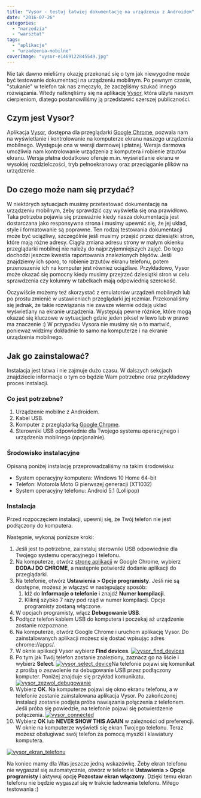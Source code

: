 ```yaml
---
title: "Vysor - testuj łatwiej dokumentację na urządzeniu z Androidem"
date: "2016-07-26"
categories: 
  - "narzedzia"
  - "warsztat"
tags: 
  - "aplikacje"
  - "urzadzenia-mobilne"
coverImage: "vysor-e1469122845549.jpg"
---
```


Nie tak dawno mieliśmy okazję przekonać się o tym jak niewygodne może być testowanie dokumentacji na urządzeniu mobilnym. Po pewnym czasie, "stukanie" w telefon tak nas zmęczyło, że zaczęliśmy szukać innego rozwiązania. Wtedy natknęliśmy się na aplikację [Vysor](http://vysor.io/), która ulżyła naszym cierpieniom, dlatego postanowiliśmy ją przedstawić szerszej publiczności.

## Czym jest Vysor?

Aplikacja [Vysor](http://vysor.io/), dostępna dla przeglądarki [Google Chrome](https://www.google.com/chrome/), pozwala nam na wyświetlanie i kontrolowanie na komputerze ekranu naszego urządzenia mobilnego. Występuje ona w wersji darmowej i płatnej. Wersja darmowa umożliwia nam kontrolowanie urządzenia z komputera i robienie zrzutów ekranu. Wersja płatna dodatkowo oferuje m.in. wyświetlanie ekranu w wysokiej rozdzielczości, tryb pełnoekranowy oraz przeciąganie plików na urządzenie.

## Do czego może nam się przydać?

W niektórych sytuacjach musimy przetestować dokumentację na urządzeniu mobilnym, żeby sprawdzić czy wyświetla się ona prawidłowo. Taka potrzeba pojawia się przeważnie kiedy nasza dokumentacja jest dostarczana jako responsywna strona i musimy upewnić się, że jej układ, style i formatowanie są poprawne. Ten rodzaj testowania dokumentacji może być uciążliwy, szczególnie jeśli musimy przejść przez dziesiątki stron, które mają różne adresy. Ciągła zmiana adresu strony w małym okienku przeglądarki mobilnej nie należy do najprzyjemniejszych zajęć. Do tego dochodzi jeszcze kwestia raportowania znalezionych błędów. Jeśli znajdziemy ich sporo, to robienie zrzutów ekranu telefonu, potem przenoszenie ich na komputer jest również uciążliwe. Przykładowo, Vysor może okazać się pomocny kiedy musimy przejrzeć dziesiątki stron w celu sprawdzenia czy kolumny w tabelkach mają odpowiednią szerokość.

Oczywiście możemy też skorzystać z emulatorów urządzeń mobilnych lub po prostu zmienić w ustawieniach przeglądarki jej rozmiar. Przekonaliśmy się jednak, że takie rozwiązania nie zawsze wiernie oddają układ wyświetlany na ekranie urządzenia. Występują pewne różnice, które mogą okazać się kluczowe w sytuacjach gdzie jeden piksel w lewo lub w prawo ma znaczenie :) W przypadku Vysora nie musimy się o to martwić, ponieważ widzimy dokładnie to samo na komputerze i na ekranie urządzenia mobilnego.

## Jak go zainstalować?

Instalacja jest łatwa i nie zajmuje dużo czasu. W dalszych sekcjach znajdziecie informacje o tym co będzie Wam potrzebne oraz przykładowy proces instalacji.

### Co jest potrzebne?

1. Urządzenie mobilne z Androidem.
2. Kabel USB.
3. Komputer z przeglądarką [Google Chrome](https://www.google.com/chrome/).
4. Sterowniki USB odpowiednie dla Twojego systemu operacyjnego i urządzenia mobilnego (opcjonalnie).

### Środowisko instalacyjne

Opisaną poniżej instalację przeprowadzaliśmy na takim środowisku:

- System operacyjny komputera: Windows 10 Home 64-bit
- Telefon: Motorola Moto G pierwszej generacji (XT1032)
- System operacyjny telefonu: Android 5.1 (Lollipop)

### Instalacja

Przed rozpoczęciem instalacji, upewnij się, że Twój telefon nie jest podłączony do komputera.

Następnie, wykonaj poniższe kroki:

1. Jeśli jest to potrzebne, zainstaluj sterowniki USB odpowiednie dla Twojego systemu operacyjnego i telefonu.
2. Na komputerze, otwórz [stronę aplikacji](https://chrome.google.com/webstore/detail/vysor/gidgenkbbabolejbgbpnhbimgjbffefm) w Google Chrome, wybierz **DODAJ DO CHROME**, a następnie potwierdź dodanie aplikacji do przeglądarki.
3. Na telefonie, otwórz **Ustawienia > Opcje programisty**. Jeśli nie są dostępne, możesz je włączyć w następujący sposób:
    1. Idź do **Informacje o telefonie** i znajdź **Numer kompilacji**.
    2. Kliknij szybko 7 razy pod rząd w numer kompilacji. Opcje programisty zostaną włączone.
4. W opcjach programisty, włącz **Debugowanie USB**.
5. Podłącz telefon kablem USB do komputera i poczekaj aż urządzenie zostanie rozpoznane.
6. Na komputerze, otwórz Google Chrome i uruchom aplikację Vysor. Do zainstalowanych aplikacji możesz się dostać wpisując adres chrome://apps/.
7. W oknie aplikacji Vysor wybierz **Find devices**. [![vysor_find_devices](images/vysor_find_devices.png)](http://techwriter.pl/wp-content/uploads/2016/07/vysor_find_devices.png)
8. Po tym jak Twój telefon zostanie znaleziony, zaznacz go na liście i wybierz **Select**. [![vysor_select_device](images/vysor_select_device.png)](http://techwriter.pl/wp-content/uploads/2016/07/vysor_select_device.png)Na telefonie pojawi się komunikat z prośbą o zezwolenie na debugowanie USB przez podłączony komputer. Poniżej znajduje się przykład komunikatu. [![vysor_zezwol_debugowanie](images/vysor_zezwol_debugowanie.png)](http://techwriter.pl/wp-content/uploads/2016/07/vysor_zezwol_debugowanie.png)
9. Wybierz **OK**. Na komputerze pojawi się okno ekranu telefonu, a w telefonie zostanie zainstalowana aplikacja Vysor. Po zakończonej instalacji zostanie podjęta próba nawiązania połączenia z telefonem. Jeśli próba się powiedzie, na telefonie pojawi się potwierdzenie połączenia. [![vysor_connected](images/vysor_connected.png)](http://techwriter.pl/wp-content/uploads/2016/07/vysor_connected.png)
10. Wybierz **OK** lub **NEVER SHOW THIS AGAIN** w zależności od preferencji. W oknie na komputerze wyświetli się ekran Twojego telefonu. Teraz możesz obsługiwać swój telefon za pomocą myszki i klawiatury komputera.

[![vysor_ekran_telefonu](images/vysor_ekran_telefonu.png)](http://techwriter.pl/wp-content/uploads/2016/07/vysor_ekran_telefonu.png)

Na koniec mamy dla Was jeszcze jedną wskazówkę. Żeby ekran telefonu nie wygaszał się automatycznie, otwórz w telefonie **Ustawienia > Opcje programisty** i aktywuj opcję **Pozostaw ekran włączony**. Dzięki temu ekran telefonu nie będzie wygaszał się w trakcie ładowania telefonu. Miłego testowania :)
